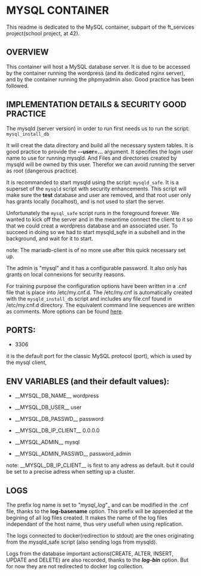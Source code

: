 # MYSQL CONTAINER

This readme is dedicated to the MySQL container, subpart of the ft_services
project(school project, at 42).

## OVERVIEW

This container will host a MySQL database server. It is due to be accessed by
the container running the wordpress (and its dedicated nginx server), and by
the container running the phpmyadmin also.
Good practice has been followed.

## IMPLEMENTATION DETAILS & SECURITY GOOD PRACTICE

The mysqld (server version) in order to run first needs us to run the script:
```mysql_install_db```

It will creat the data directory and build all the necessary system tables.
It is good practice to provide the **--user=...** argument. It specifies the login
user name to use for running mysqld. And Files and directories created by
mysqld will be owned by this user. Therefor we can avoid running the server as
root (dangerous practice).

It is recommanded to start mysqld using the script: `mysqld_safe`.
It is a superset of the `mysqld` script with security enhancements.
This script will make sure the **test** database and user are removed, and that
root user only has grants locally (localhost), and is not used to start the
server.

Unfortunately the `mysql_safe` script runs in the foreground forever.
We wanted to kick off the server and in the meantime connect the client to it
so that we could creat a wordpress database and an associated user.
To succeed in doing so we had to start mysqld_sqfe in a subshell and in the
background, and wait for it to start.

note: The mariadb-client is of no more use after this quick necessary set up.

The admin is "mysql" and it has a configurable password.
It also only has grants on local connexions for security reasons.

For training purpose the configuration options have been written in a .cnf file
that is place into /etc/my.cnf.d.
The /etc/my.cnf is automatically created with the `mysqld_install_db` script
and includes any file.cnf found in /etc/my.cnf.d directory.
The equivalent command line sequences are written as comments.
More options can be found [here](https://mariadb.com/kb/en/full-list-of-mariadb-options-system-and-status-variables/).

## PORTS:

- 3306 

it is the default port for the classic MySQL protocol (port), which is
used by the mysql client,

## ENV VARIABLES (and their default values):

- \_\_MYSQL_DB_NAME\_\_ wordpress
- \_\_MYSQL_DB_USER\_\_ user
- \_\_MYSQL_DB_PASSWD\_\_ password
- \_\_MYSQL_DB_IP_CLIENT\_\_ 0.0.0.0

- \_\_MYSQL_ADMIN\_\_ mysql
- \_\_MYSQL_ADMIN_PASSWD\_\_ password_admin

note: \_\_MYSQL_DB_IP_CLIENT\_\_ is first to any adress as default. but it could be
set to a precise adress when setting up a cluster.

## LOGS

The prefix log name is set to _"mysql_log_"_ and can be modified in the .cnf
file, thanks to the **log-basename** option. This prefix will be appended at
the begining of all log files created. It makes the name of the log files
independant of the host name, thus very usefull when using replication.

The logs connected to docker(redirection to stdout) are the ones originating
from the mysqld_safe script (also sending logs from mysqld).

Logs from the database important actions(CREATE, ALTER, INSERT, UPDATE and
DELETE) are also recorded,  thanks to the **_log-bin_** option. But for now
they are not redirected to docker log collection.

